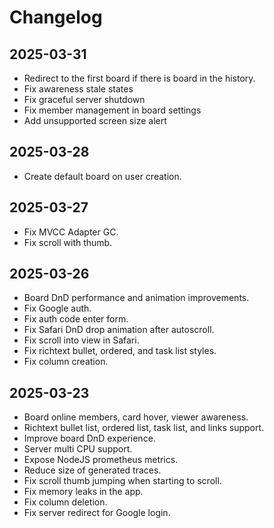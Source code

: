 # Changelog

## 2025-03-31

- Redirect to the first board if there is board in the history.
- Fix awareness stale states
- Fix graceful server shutdown
- Fix member management in board settings
- Add unsupported screen size alert

## 2025-03-28

- Create default board on user creation.

## 2025-03-27

- Fix MVCC Adapter GC.
- Fix scroll with thumb.

## 2025-03-26

- Board DnD performance and animation improvements.
- Fix Google auth.
- Fix auth code enter form.
- Fix Safari DnD drop animation after autoscroll.
- Fix scroll into view in Safari.
- Fix richtext bullet, ordered, and task list styles.
- Fix column creation.

## 2025-03-23

- Board online members, card hover, viewer awareness.
- Richtext bullet list, ordered list, task list, and links support.
- Improve board DnD experience.
- Server multi CPU support.
- Expose NodeJS prometheus metrics.
- Reduce size of generated traces.
- Fix scroll thumb jumping when starting to scroll.
- Fix memory leaks in the app.
- Fix column deletion.
- Fix server redirect for Google login.
